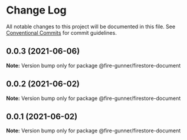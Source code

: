 # Change Log

All notable changes to this project will be documented in this file.
See [Conventional Commits](https://conventionalcommits.org) for commit guidelines.

## 0.0.3 (2021-06-06)

**Note:** Version bump only for package @fire-gunner/firestore-document





## 0.0.2 (2021-06-02)

**Note:** Version bump only for package @fire-gunner/firestore-document





## 0.0.1 (2021-06-02)

**Note:** Version bump only for package @fire-gunner/firestore-document
